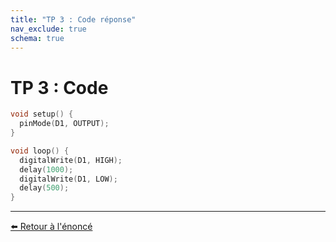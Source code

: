 ```yaml
---
title: "TP 3 : Code réponse"
nav_exclude: true
schema: true
---
```


# TP 3 : Code

```c
void setup() {
  pinMode(D1, OUTPUT);
}

void loop() {
  digitalWrite(D1, HIGH);
  delay(1000);
  digitalWrite(D1, LOW);
  delay(500);
}
```

----
[⬅️ Retour à l'énoncé](tp3.md)
